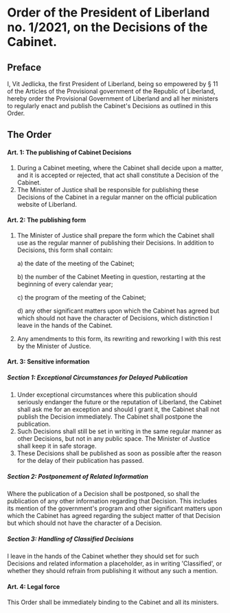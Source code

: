 # Order of the President of Liberland no. 1/2021, on the Decisions of the Cabinet.

## Preface

I, Vit Jedlicka, the first President of Liberland, being so empowered by § 11 of the Articles of the Provisional government of the Republic of Liberland, hereby order the Provisional Government of Liberland and all her ministers to regularly enact and publish the Cabinet's Decisions as outlined in this Order.

## The Order

#### Art. 1: The publishing of Cabinet Decisions

1. During a Cabinet meeting, where the Cabinet shall decide upon a matter, and it is accepted or rejected, that act shall constitute a Decision of the Cabinet.
2. The Minister of Justice shall be responsible for publishing these Decisions of the Cabinet in a regular manner on the official publication website of Liberland.

#### Art. 2: The publishing form

1. The Minister of Justice shall prepare the form which the Cabinet shall use as the regular manner of publishing their Decisions. In addition to Decisions, this form shall contain:
   
   a) the date of the meeting of the Cabinet;
   
   b) the number of the Cabinet Meeting in question, restarting at the beginning of every calendar year;
   
   c) the program of the meeting of the Cabinet;
   
   d) any other significant matters upon which the Cabinet has agreed but which should not have the character of Decisions, which distinction I leave in the hands of the Cabinet.
   
3. Any amendments to this form, its rewriting and reworking I with this rest by the Minister of Justice.

#### Art. 3: Sensitive information

##### Section 1: Exceptional Circumstances for Delayed Publication

1. Under exceptional circumstances where this publication should seriously endanger the future or the reputation of Liberland, the Cabinet shall ask me for an exception and should I grant it, the Cabinet shall not publish the Decision immediately. The Cabinet shall postpone the publication.
2. Such Decisions shall still be set in writing in the same regular manner as other Decisions, but not in any public space. The Minister of Justice shall keep it in safe storage.
3. These Decisions shall be published as soon as possible after the reason for the delay of their publication has passed.

##### Section 2: Postponement of Related Information

Where the publication of a Decision shall be postponed, so shall the publication of any other information regarding that Decision. This includes its mention of the government's program and other significant matters upon which the Cabinet has agreed regarding the subject matter of that Decision but which should not have the character of a Decision.

##### Section 3: Handling of Classified Decisions

I leave in the hands of the Cabinet whether they should set for such Decisions and related information a placeholder, as in writing 'Classified', or whether they should refrain from publishing it without any such a mention.

#### Art. 4: Legal force

This Order shall be immediately binding to the Cabinet and all its ministers.
